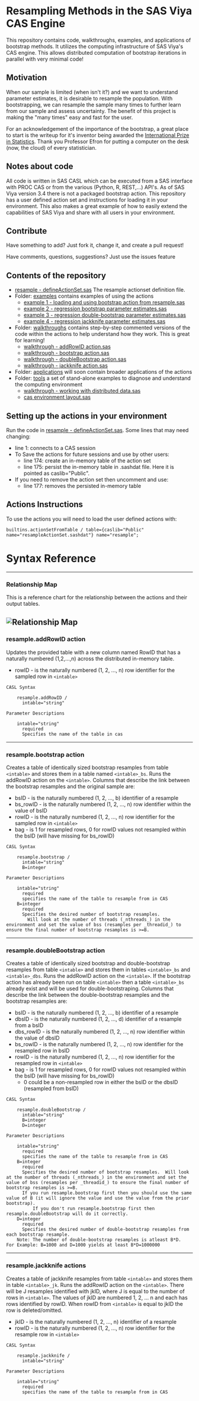 # Resampling Methods in the SAS Viya CAS Engine
This repository contains code, walkthroughs, examples, and applications of bootstrap methods.  It utilizes the computing infrastructure of SAS Viya's CAS engine.  This allows distributed computation of bootstrap iterations in parallel with very minimal code!

## Motivation
When our sample is limited (when isn't it?) and we want to understand parameter estimates, it is desirable to resample the population.  With bootstrapping, we can resample the sample many times to further learn from our sample and assess uncertainty.  The benefit of this project is making the "many times" easy and fast for the user.

For an acknowledgement of the importance of the bootstrap, a great place to start is the writeup for it's inventor being awarded the [International Prize in Statistics](http://statprize.org).  Thank you Professor Efron for putting a computer on the desk (now, the cloud) of every statistician.

## Notes about code
All code is written in SAS CASL which can be executed from a SAS interface with PROC CAS or from the various (Python, R, REST,...) API's.  As of SAS Viya version 3.4 there is not a packaged bootstrap action.  This repository has a user defined action set and instructions for loading it in your environment.  This also makes a great example of how to easily extend the capabilities of SAS Viya and share with all users in your environment.

## Contribute
Have something to add?  Just fork it, change it, and create a pull request!

Have comments, questions, suggestions? Just use the issues feature

## Contents of the repository
* [resample - defineActionSet.sas](./resample%20-%20defineActionSet.sas) The resample actionset definition file.
* Folder: [examples](./examples) contains examples of using the actions
  * [example 1 - loading and using bootstrap action from resample.sas](./examples/example%201%20-%20loading%20and%20using%20bootstrap%20action%20from%20resample.sas)
  * [example 2 - regression bootstrap parameter estimates.sas](./examples/example%202%20-%20regression%20bootstrap%20parameter%20estimates.sas)
  * [example 3 - regression double-bootstrap parameter estimates.sas](./examples/example%203%20-%20regression%20double%20bootstrap%20parameter%20estimates.sas)
  * [example 4 - regression jackknife parameter estimates.sas](./examples/example%203%20-%20regression%20jackknife%20parameter%20estimates.sas)
* Folder: [walkthroughs](./walkthroughs) contains step-by-step commented versions of the code within the actions to help understand how they work.  This is great for learning!
  * [walkthrough - addRowID action.sas](./walkthroughs/walkthrough%20-%20addRowID%20action.sas)
  * [walkthrough - bootstrap action.sas](./walkthroughs/walkthrough%20-%20bootstrap%20action.sas)
  * [walkthrough - doubleBootstrap action.sas](./walkthroughs/walkthrough%20-%20doubleBootstrap%20action.sas)
  * [walkthrough - jackknife action.sas](./walkthroughs/walkthrough%20-%20jackknife%20action.sas)
* Folder: [applications](./applications) will soon contain broader applications of the actions
* Folder: [tools](./tools) a set of stand-alone examples to diagnose and understand the computing environment
  * [walkthrough - working with distributed data.sas](./tools/walkthrough%20-%20working%20with%20distributed%20data.sas)
  * [cas environment layout.sas](./tools/cas%20environment%20layout.sas)

## Setting up the actions in your environment
Run the code in [resample - defineActionSet.sas](./resample%20-%20defineActionSet.sas).  Some lines that may need changing:
* line 1: connects to a CAS session
* To Save the actions for future sessions and use by other users:
  * line 174: create an in-memory table of the action set
  * line 175: persist the in-memory table in .sashdat file.  Here it is pointed as caslib="Public".
* If you need to remove the action set then uncomment and use:
  * line 177: removes the persisted in-memory table

## Actions Instructions
To use the actions you will need to load the user defined actions with:
```SAS
builtins.actionSetFromTable / table={caslib="Public" name="resampleActionSet.sashdat"} name="resample";
```
# Syntax Reference
---
### Relationship Map
This is a reference chart for the relationship between the actions and their output tables.

![Relationship Map](./docs/images/RelationshipMap50p.png)
---
### resample.addRowID action
Updates the provided table <intable> with a new column named RowID that has a naturally numbered (1,2,...,n) across the distributed in-memory table.
* rowID - is the naturally numbered (1, 2, ..., n) row identifier for the sampled row in `<intable>`

```
CASL Syntax

    resample.addRowID /
      intable="string"

Parameter Descriptions

    intable="string"  
      required  
      Specifies the name of the table in cas
```

---
### resample.bootstrap action
Creates a table of identically sized bootstrap resamples from table `<intable>` and stores them in a table named `<intable>_bs`.  Runs the addRowID action on the `<intable>`.  Columns that describe the link between the bootstrap resamples and the original sample are:
* bsID - is the naturally numbered (1, 2, ..., b) identifier of a resample
* bs_rowID - is the naturally numbered (1, 2, ..., n) row identifier within the value of bsID
* rowID - is the naturally numbered (1, 2, ..., n) row identifier for the sampled row in `<intable>`
* bag - is 1 for resampled rows, 0 for rowID values not resampled within the bsID (will have missing for bs_rowID)

```
CASL Syntax

    resample.bootstrap /
      intable="string"
      B=integer

Parameter Descriptions

    intable="string"  
      required  
      specifies the name of the table to resample from in CAS
    B=integer
      required
      Specifies the desired number of bootstrap resamples.  
        Will look at the number of threads (_nthreads_) in the environment and set the value of bss (resamples per _threadid_) to ensure the final number of bootstrap resamples is >=B.
```

---
### resample.doubleBootstrap action
Creates a table of identically sized bootstrap and double-bootstrap resamples from table `<intable>` and stores them in tables `<intable>_bs` and `<intable>_dbs`.  Runs the addRowID action on the `<intable>`.  If the bootstrap action has already been run on table `<intable>` then a table `<intable>_bs` already exist and will be used for double-bootstraping.  Columns that describe the link between the double-bootstrap resamples and the bootstrap resamples are:
* bsID - is the naturally numbered (1, 2, ..., b) identifier of a resample
* dbsID - is the naturally numbered (1, 2, ..., d) identifier of a resample from a bsID
* dbs_rowID - is the naturally numbered (1, 2, ..., n) row identifier within the value of dbsID
* bs_rowID - is the naturally numbered (1, 2, ..., n) row identifier for the resampled row in bsID
* rowID - is the naturally numbered (1, 2, ..., n) row identifier for the resampled row in `<intable>`
* bag - is 1 for resampled rows, 0 for rowID values not resampled within the bsID (will have missing for bs_rowID)
  * 0 could be a non-resampled row in either the bsID or the dbsID (resampled from bsID)

```
CASL Syntax

    resample.doubleBootstrap /
      intable="string"
      B=integer
      D=integer

Parameter Descriptions

    intable="string"  
      required  
      specifies the name of the table to resample from in CAS
    B=integer
      required
      Specifies the desired number of bootstrap resamples.  Will look at the number of threads (_nthreads_) in the environment and set the value of bss (resamples per _threadid_) to ensure the final number of bootstrap resamples is >=B.
      If you run resample.bootstrap first then you should use the same value of B (it will ignore the value and use the value from the prior bootstrap).
          If you don't run resample.bootstrap first then resample.doubleBootstrap will do it correctly.
    D=integer
      required
      Specifies the desired number of double-bootstrap resamples from each bootstrap resample.
    Note: The number of double-bootstrap resamples is atleast B*D.  For Example: B=1000 and D=1000 yields at least B*D=1000000
```
---

### resample.jackknife actions
Creates a table of jackknife resamples from table `<intable>` and stores them in table `<intable>_jk`.  Runs the addRowID action on the `<intable>`.  There will be J resamples identified with jkID, where J is equal to the number of rows in `<intable>`.  The values of jkID are numbered 1, 2, ... n and each has rows identified by rowID.  When rowID from `<intable>` is equal to jkID the row is deleted/omitted.  
* jkID - is the naturally numbered (1, 2, ..., n) identifier of a resample
* rowID - is the naturally numbered (1, 2, ..., n) row identifier for the resample row in `<intable>`

```
CASL Syntax

    resample.jackknife /
      intable="string"

Parameter Descriptions

    intable="string"
      required
      specifies the name of the table to resample from in CAS
```
